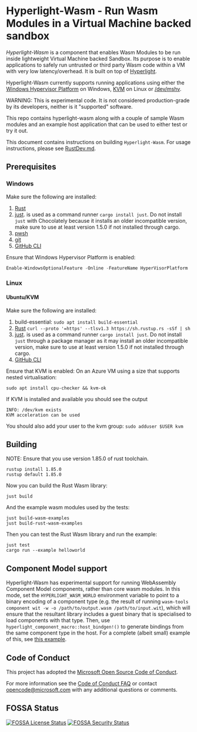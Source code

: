 # Hyperlight-Wasm - Run Wasm Modules in a Virtual Machine backed sandbox

_Hyperlight-Wasm_ is a component that enables Wasm Modules to be run inside lightweight  Virtual Machine backed Sandbox. Its purpose is to enable applications to  safely run untrusted or third party Wasm code within a VM with very low latency/overhead. It is built on top of [Hyperlight](https://github.com/hyperlight-dev/hyperlight).

Hyperlight-Wasm currently supports running applications using either the [Windows Hypervisor Platform](https://docs.microsoft.com/en-us/virtualization/api/#windows-hypervisor-platform) on Windows, [KVM](https://www.linux-kvm.org/page/Main_Page) on Linux or [/dev/mshv](https://github.com/rust-vmm/mshv).

WARNING: This is experimental code. It is not considered production-grade by its developers, neither is it "supported" software.

This repo contains hyperlight-wasm along with a couple of sample Wasm modules and an example host application that can be used to either test or try it out.

This document contains instructions on  building `Hyperlight-Wasm`. For usage instructions, please see [RustDev.md](./RustDev.md).

## Prerequisites

### Windows

Make sure the following are installed:

1. [Rust](https://www.rust-lang.org/tools/install)
1. [just](https://github.com/casey/just).  is used as a command runner  `cargo install just`. Do not install `just` with Chocolately because it installs an older incompatible version, make sure to use at least version 1.5.0 if not installed through cargo.
1. [pwsh](https://github.com/PowerShell/PowerShell)
1. [git](https://gitforwindows.org/)
1. [GitHub CLI](https://github.com/cli/cli#installation)

Ensure that Windows Hypervisor Platform is enabled:

```PowerShell
Enable-WindowsOptionalFeature -Online -FeatureName HyperVisorPlatform
```

### Linux

#### Ubuntu/KVM

Make sure the following are installed:

1. build-essential: `sudo apt install build-essential`
1. [Rust](https://www.rust-lang.org/tools/install) `curl --proto '=https' --tlsv1.3 https://sh.rustup.rs -sSf | sh`
1. [just](https://github.com/casey/just).  is used as a command runner  `cargo install just`. Do not install `just` through a package manager as it may install an older incompatible version, make sure to use at least version 1.5.0 if not installed through cargo.
1. [GitHub CLI](https://github.com/cli/cli#installation)

Ensure that KVM is enabled: On an Azure VM using a size that supports nested virtualisation:

`sudo apt install cpu-checker && kvm-ok`

If KVM is installed and available you should see the output

``` console
INFO: /dev/kvm exists
KVM acceleration can be used
```

You should also add your user to the kvm group: `sudo adduser $USER kvm`

## Building

NOTE: Ensure that you use version 1.85.0 of rust toolchain.

```Console
rustup install 1.85.0
rustup default 1.85.0
```

Now you can build the Rust Wasm library:

```Console
just build
```

And the example wasm modules used by the tests:
```Console
just build-wasm-examples
just build-rust-wasm-examples
```

Then you can test the Rust Wasm library and run the example:

```Console
just test
cargo run --example helloworld
```

## Component Model support

Hyperlight-Wasm has experimental support for running WebAssembly
Component Model components, rather than core wasm modules.  In this
mode, set the `HYPERLIGHT_WASM_WORLD` environment variable to point to
a binary encoding of a component type (e.g. the result of running
`wasm-tools component wit -w -o /path/to/output.wasm
/path/to/input.wit`), which will ensure that the resultant library
includes a guest binary that is specialised to load components with
that type. Then, use `hyperlight_component_macro::host_bindgen!()` to
generate bindings from the same component type in the host.  For a
complete (albeit small) example of this, see [this
example](https://aka.ms/hyperlight-wasm-sockets-sample).

## Code of Conduct

This project has adopted the [Microsoft Open Source Code of
Conduct](https://opensource.microsoft.com/codeofconduct/).

For more information see the [Code of Conduct
FAQ](https://opensource.microsoft.com/codeofconduct/faq/) or contact
[opencode@microsoft.com](mailto:opencode@microsoft.com) with any additional questions or comments.

## FOSSA Status
[![FOSSA License Status](https://app.fossa.com/api/projects/git%2Bgithub.com%2Fhyperlight-dev%2Fhyperlight-wasm.svg?type=shield&issueType=license)](https://app.fossa.com/projects/git%2Bgithub.com%2Fhyperlight-dev%2Fhyperlight-wasm?ref=badge_shield&issueType=license)
[![FOSSA Security Status](https://app.fossa.com/api/projects/git%2Bgithub.com%2Fhyperlight-dev%2Fhyperlight-wasm.svg?type=shield&issueType=security)](https://app.fossa.com/projects/git%2Bgithub.com%2Fhyperlight-dev%2Fhyperlight-wasm?ref=badge_shield&issueType=security)
